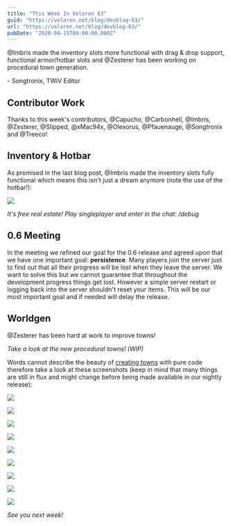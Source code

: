 ```yaml
---
title: "This Week In Veloren 63"
guid: "https://veloren.net/blog/devblog-63/"
url: "https://veloren.net/blog/devblog-63/"
pubDate: "2020-04-15T00:00:00.000Z"
---
```


@Imbris made the inventory slots more functional with drag & drop support, functional armor/hotbar slots and @Zesterer has been working on procedural town generation.

\- Songtronix, TWiV Editor

## Contributor Work

Thanks to this week's contributors, @Capucho, @Carbonhell, @Imbris, @Zesterer, @Slipped, @xMac94x, @Olexorus, @Pfauenauge, @Songtronix and @Treeco!

## Inventory & Hotbar

As promised in the last blog post, @Imbris made the inventory slots fully functional which means this isn't just a dream anymore (note the use of the hotbar!):

![](https://s3.eu-central-2.wasabisys.com/veloren-blog/cdn/523568428905398283/699923075151691786/screenshot_1586945019098.png)

_It's free real estate! Play singleplayer and enter in the chat: /debug_

## 0.6 Meeting

In the meeting we refined our goal for the 0.6 release and agreed upon that we have one important goal: **persistence**. Many players join the server just to find out that all their progress will be lost when they leave the server. We want to solve this but we cannot guarantee that throughout the development progress things get lost. However a simple server restart or logging back into the server shouldn't reset your items. This will be our most important goal and if needed will delay the release.

## Worldgen

@Zesterer has been hard at work to improve towns!

_Take a look at the new procedural towns! (WIP)_

Words cannot describe the beauty of [creating towns](https://www.reddit.com/r/Veloren/comments/g13m1b/more_impressions_of_the_new_towngen/fndg2ae?utm_source=share&utm_medium=web2x) with pure code therefore take a look at these screenshots (keep in mind that many things are still in flux and might change before being made available in our nightly release):

![](https://s3.eu-central-2.wasabisys.com/veloren-blog/cdn/634860358623821835/699437037417267314/unknown.png)

![](https://s3.eu-central-2.wasabisys.com/veloren-blog/cdn/634860358623821835/699437798284853269/unknown.png)

![](https://s3.eu-central-2.wasabisys.com/veloren-blog/cdn/634860358623821835/699440344361730109/unknown.png)

![](https://s3.eu-central-2.wasabisys.com/veloren-blog/cdn/634860358623821835/699446318577221682/unknown.png)

![](https://s3.eu-central-2.wasabisys.com/veloren-blog/cdn/634860358623821835/699449191063355482/unknown.png)

![](https://s3.eu-central-2.wasabisys.com/veloren-blog/cdn/634860358623821835/699457749217574913/screenshot_1586831938004.png)

![](https://s3.eu-central-2.wasabisys.com/veloren-blog/cdn/523568428905398283/699424941287932005/unknown.png)

![](https://s3.eu-central-2.wasabisys.com/veloren-blog/cdn/523568428905398283/699862781952000009/screenshot_1586930668733.png)

![](https://s3.eu-central-2.wasabisys.com/veloren-blog/cdn/523568428905398283/699425119327485967/unknown.png)

_See you next week!_
